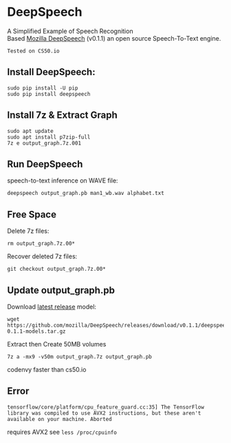 # DeepSpeech

A Simplified Example of Speech Recognition  
Based [Mozilla DeepSpeech](https://github.com/mozilla/DeepSpeech) (v0.1.1)  an open source Speech-To-Text engine.

`Tested on CS50.io`

## Install DeepSpeech:

    sudo pip install -U pip
    sudo pip install deepspeech

## Install 7z & Extract Graph

    sudo apt update
    sudo apt install p7zip-full
    7z e output_graph.7z.001 
    
## Run DeepSpeech
speech-to-text inference on WAVE file:

    deepspeech output_graph.pb man1_wb.wav alphabet.txt
    
## Free Space
Delete 7z files:

    rm output_graph.7z.00*

Recover deleted 7z files:  

    git checkout output_graph.7z.00*

## Update output_graph.pb

Download [latest release](https://github.com/mozilla/DeepSpeech/releases) model:

    wget https://github.com/mozilla/DeepSpeech/releases/download/v0.1.1/deepspeech-0.1.1-models.tar.gz
    
Extract then Create 50MB volumes

    7z a -mx9 -v50m output_graph.7z output_graph.pb
    
codenvy faster than cs50.io
 
## Error

`tensorflow/core/platform/cpu_feature_guard.cc:35] The TensorFlow library was compiled to use AVX2 instructions, but these aren't available on your machine.
Aborted`

requires AVX2 see `less /proc/cpuinfo`